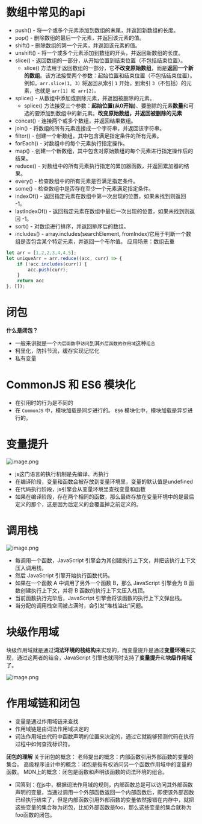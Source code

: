 # 数组中常见的api
- push() - 将一个或多个元素添加到数组的末尾，并返回新数组的长度。
- pop() - 删除数组的最后一个元素，并返回该元素的值。
- shift() - 删除数组的第一个元素，并返回该元素的值。
- unshift() - 将一个或多个元素添加到数组的开头，并返回新数组的长度。
- slice() - 返回数组的一部分，从开始位置到结束位置（不包括结束位置）。
  - slice() 方法用于返回数组的一部分，它**不改变原始数组**，而是**返回一个新的数组**。该方法接受两个参数：起始位置和结束位置（不包括结束位置）。例如，`arr.slice(1, 3)` 将返回从索引 `1` 开始，到索引 `3`（不包括）的元素，也就是 `arr[1] 和 arr[2]。`
- splice() - 从数组中添加或删除元素，并返回被删除的元素。
  - splice() 方法接受三个参数：**起始位置(从0开始)**、要删除的元素**数量**和可选的要添加到数组中的新元素。**改变原始数组，并返回被删除的元素**
- concat() - 连接两个或多个数组，并返回结果数组。
- join() - 将数组的所有元素连接成一个字符串，并返回该字符串。
- filter() - 创建一个新数组，其中包含满足指定条件的所有元素。
- forEach() - 对数组中的每个元素执行指定操作。
- map() - 创建一个新数组，其中包含对原始数组的每个元素进行指定操作后的结果。
- reduce() - 对数组中的所有元素执行指定的累加器函数，并返回累加器的结果。
- every() - 检查数组中的所有元素是否满足指定条件。
- some() - 检查数组中是否存在至少一个元素满足指定条件。
- indexOf() - 返回指定元素在数组中第一次出现的位置，如果未找到则返回 -1。
- lastIndexOf() - 返回指定元素在数组中最后一次出现的位置，如果未找到则返回 -1。
- sort() - 对数组进行排序，并返回排序后的数组。
- includes() - array.includes(searchElement, fromIndex)它用于判断一个数组是否包含某个特定元素，并返回一个布尔值。
应用场景：数组去重
```js
let arr = [1,2,2,3,4,4,5];
let uniqueArr = arr.reduce((acc, curr) => {
    if (!acc.includes(curr)) {
        acc.push(curr);
    }
    return acc
}, []);
```
# 闭包
**什么是闭包？**
- 一般来讲就是一个`内层函数`中`访问`到其`外层函数的作用域`这种`组合` 
- 柯里化，防抖节流，缓存实现记忆化
- 私有变量

# CommonJS 和 ES6 模块化
- 在引用时的行为是不同的
- 在 `CommonJS` 中，模块加载是同步进行的。 `ES6` 模块化中，模块加载是异步进行的。


# 变量提升
![image.png](https://p6-juejin.byteimg.com/tos-cn-i-k3u1fbpfcp/2621ba19760e40f0aa57eb70c3a66ff4~tplv-k3u1fbpfcp-watermark.image?)

- js这门语言的执行机制是先编译、再执行
- 在编译阶段，变量和函数会被存放到变量环境里，变量的默认值是undefined
- 在代码执行阶段，js引擎会从变量环境里查找变量和函数
- 如果在编译阶段，存在两个相同的函数，那么最终存放在变量环境中的是最后定义的那个，这是因为后定义的会覆盖掉之前定义的。

# 调用栈

![image.png](https://p9-juejin.byteimg.com/tos-cn-i-k3u1fbpfcp/5e2ea80d923e430c8cdbd54c5e8ffa5f~tplv-k3u1fbpfcp-watermark.image?)
- 每调用一个函数，JavaScript 引擎会为其创建执行上下文，并把该执行上下文压入调用栈，
- 然后 JavaScript 引擎开始执行函数代码。
- 如果在一个函数 A 中调用了另外一个函数 B，那么 JavaScript 引擎会为 B 函数创建执行上下文，并将 B 函数的执行上下文压入栈顶。
- 当前函数执行完毕后，JavaScript 引擎会将该函数的执行上下文弹出栈。
- 当分配的调用栈空间被占满时，会引发“堆栈溢出”问题。

# 块级作用域
块级作用域就是通过**词法环境的栈结构**来实现的，而变量提升是通过**变量环境**来实现，通过这两者的结合，JavaScript 引擎也就同时支持了**变量提升**和**块级作用域**了。

![image.png](https://p9-juejin.byteimg.com/tos-cn-i-k3u1fbpfcp/b00f2cede1364f1789f5f1bf004c3d0a~tplv-k3u1fbpfcp-watermark.image?)

# 作用域链和闭包
- 变量是通过作用域链来查找
- 作用域链是由词法作用域决定的
- 词法作用域由代码中函数声明的位置来决定的，通过它就能够预测代码在执行过程中如何查找标识符。

**闭包的理解**
关于闭包的概念：
老师提出的概念：内部函数引用外部函数的变量的集合。
高级程序设计中的概念：闭包是指有权访问另一个函数作用域中的变量的函数。
MDN上的概念：闭包是函数和声明该函数的词法环境的组合。

- 回答到：在js中，根据词法作用域的规则，内部函数总是可以访问其外部函数声明的变量，当通过调用一个外部函数返回一个内部函数后，即使该外部函数已经执行结束了，但是内部函数引用外部函数的变量依然报错在内存中，就把这些变量的集合称为闭包，比如外部函数是foo，那么这些变量的集合就称为foo函数的闭包。











